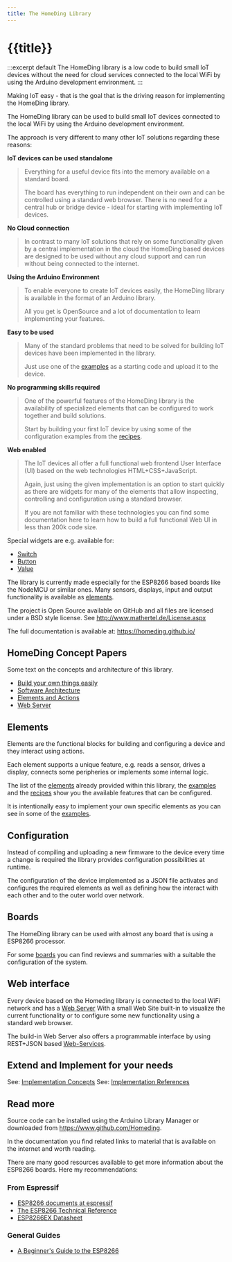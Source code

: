```yaml
---
title: The HomeDing Library
---
```


# {{title}}

:::excerpt default
The HomeDing library is a low code to build small IoT devices
without the need for cloud services 
connected to the local WiFi by using the Arduino development environment.
:::

Making IoT easy - that is the goal that is the driving reason for implementing the HomeDing library.

The HomeDing library can be used to build small IoT devices connected to the local WiFi by using the Arduino development environment.

The approach is very different to many other IoT solutions regarding these reasons:


**IoT devices can be used standalone**

> Everything for a useful device fits into the memory available on a standard board.
> 
> The board has everything to run independent on their own and can be controlled using a standard web browser.
> There is no need for a central hub or bridge device - ideal for starting with implementing IoT devices.


**No Cloud connection**

> In contrast to many IoT solutions that rely on some functionality given by a central implementation in the cloud the HomeDing based devices
> are designed to be used without any cloud support and can run without being connected to the internet. 


**Using the Arduino Environment**

> To enable everyone to create IoT devices easily, the HomeDing library is available in the format of an Arduino library.
>
> All you get is OpenSource and a lot of documentation to learn implementing your features.


**Easy to be used**

> Many of the standard problems that need to be solved for building IoT devices have been implemented in the library.
>
> Just use one of the [examples](/examples/index.md) as a starting code and upload it to the device.


**No programming skills required**

> One of the powerful features of the HomeDing library is the availability of specialized elements that can be configured to work together and build solutions.
> 
> Start by building your first IoT device by using some of the configuration examples from the [recipes](/recipes/index.md). 


**Web enabled** 

> The IoT devices all offer a full functional web frontend User Interface (UI) based on the web technologies HTML+CSS+JavaScript.
>
> Again, just using the given implementation is an option to start quickly as there are widgets for many of the elements
> that allow inspecting, controlling and configuration using a standard browser.
> 
> If you are not familiar with these technologies you can find some documentation here to learn
> how to build a full functional Web UI in less than 200k code size. 

Special widgets are e.g. available for:

* [Switch](/elements/switch.md) 
* [Button](/elements/button.md) 
* [Value](/elements/value.md)

<!-- Featuring a broad set of versatile and simple widgets, including:
- Stepper
- Messenger
- Color
- Dimmed light
- Colored light
- Value
- Status
- Gauge
- Percentage
- LED
- Map
- Chart -->

The library is currently made especially for the ESP8266 based boards like the NodeMCU or similar ones.
Many sensors, displays, input and output functionality is available as [elements](/elements/index.md).

The project is Open Source available on GitHub and all files are licensed under a BSD style license.
See http://www.mathertel.de/License.aspx

The full documentation is available at: https://homeding.github.io/


## HomeDing Concept Papers

Some text on the concepts and architecture of this library.

- [Build your own things easily](/concepts/paper01.md)
- [Software Architecture](/concepts/paper02.md)
- [Elements and Actions](/concepts/paper03.md)
- [Web Server](/concepts/paper04.md)


## Elements

Elements are the functional blocks for building and configuring a device and they interact using actions.

Each element supports a unique feature, e.g. reads a sensor, drives a display, connects some peripheries or implements some internal logic.

The list of the [elements](/elements/index.md) already provided within this library, the [examples](/examples/index.md) and the [recipes](/recipes/index.md) show you the available features that can be configured.

It is intentionally easy to implement your own specific elements as you can see in some of the [examples](/examples/index.md).


## Configuration

Instead of compiling and uploading a new firmware to the device every time a change is required the library provides configuration possibilities at runtime.

The configuration of the device implemented as a JSON file activates and configures the required elements as well as defining how the interact with each other and to the outer world over network.


## Boards

The HomeDing library can be used with almost any board that is using a ESP8266 processor.

For some [boards](/boards/index.md) you can find reviews and summaries with a suitable the configuration of the system.


## Web interface

Every device based on the Homeding library is connected to the local WiFi network and has a [Web Server](/concepts/paper04.md)
With a small Web Site built-in to visualize the current functionality or to configure some new functionality using a standard web browser. 

The build-in Web Server also offers a programmable interface by using REST+JSON based [Web-Services](/dev/webservices.md).


## Extend and Implement for your needs

See: [Implementation Concepts](/concepts/index.md)
See: [Implementation References](/dev/index.md)


## Read more

Source code can be installed using the Arduino Library Manager or downloaded from <https://www.github.com/Homeding>.

In the documentation you find related links to material that is available on the internet and worth reading.

There are many good resources available to get more information about the ESP8266 boards. Here my recommendations:

### From Espressif

* [ESP8266 documents at espressif](https://www.espressif.com/en/support/download/documents?keys=ESP8266)
* [The ESP8266 Technical Reference](https://www.espressif.com/sites/default/files/documentation/esp8266-technical_reference_en.pdf)
* [ESP8266EX Datasheet](https://www.espressif.com/sites/default/files/documentation/0a-esp8266ex_datasheet_en.pdf)

### General Guides

* [A Beginner's Guide to the ESP8266](https://tttapa.github.io/ESP8266/Chap01%20-%20ESP8266.html)
